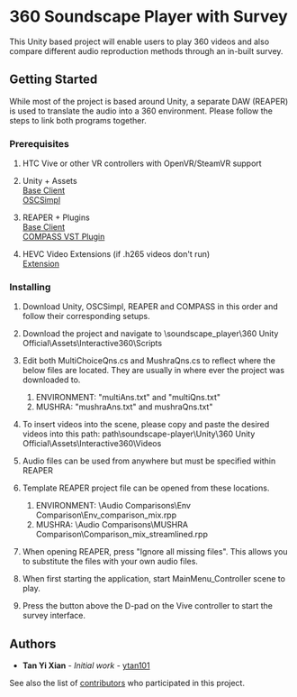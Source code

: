 # 360 Soundscape Player with Survey

This Unity based project will enable users to play 360 videos and also compare different audio reproduction methods through an in-built survey.

## Getting Started

While most of the project is based around Unity, a separate DAW (REAPER) is used to translate the audio into a 360 environment. Please follow the steps to link both programs together.

### Prerequisites
1. HTC Vive or other VR controllers with OpenVR/SteamVR support

2. Unity + Assets  
[Base Client](https://unity3d.com/get-unity/download)  
[OSCSimpl](https://assetstore.unity.com/packages/tools/input-management/osc-simpl-53710)

3. REAPER + Plugins  
[Base Client](https://www.reaper.fm/)  
[COMPASS VST Plugin](http://research.spa.aalto.fi/projects/compass_vsts/plugins.html)

4. HEVC Video Extensions (if .h265 videos don't run)  
[Extension](https://www.microsoft.com/en-us/p/hevc-video-extensions-from-device-manufacturer/9n4wgh0z6vhq)

### Installing
1. Download Unity, OSCSimpl, REAPER and COMPASS in this order and follow their corresponding setups.

2. Download the project and navigate to \soundscape_player\360 Unity Official\Assets\Interactive360\Scripts

3. Edit both MultiChoiceQns.cs and MushraQns.cs to reflect where the below files are located. They are usually in where ever the project was downloaded to.
     1. ENVIRONMENT: "multiAns.txt" and "multiQns.txt"
     2. MUSHRA: "mushraAns.txt" and mushraQns.txt"
     
4. To insert videos into the scene, please copy and paste the desired videos into this path:
   path\soundscape-player\Unity\360 Unity Official\Assets\Interactive360\Videos
   
5. Audio files can be used from anywhere but must be specified within REAPER

6. Template REAPER project file can be opened from these locations.
     1. ENVIRONMENT: \Audio Comparisons\Env Comparison\Env_comparison_mix.rpp
     2. MUSHRA: \Audio Comparisons\MUSHRA Comparison\Comparison_mix_streamlined.rpp
     
7. When opening REAPER, press "Ignore all missing files". This allows you to substitute the files with your own audio files.

8. When first starting the application, start MainMenu_Controller scene to play.

9. Press the button above the D-pad on the Vive controller to start the survey interface.
          

## Authors

* **Tan Yi Xian** - *Initial work* - [ytan101](https://github.com/PurpleBooth)

See also the list of [contributors](https://github.com/your/project/contributors) who participated in this project.
